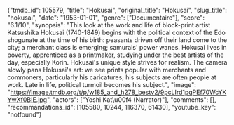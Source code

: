 {"tmdb_id": 105579, "title": "Hokusai", "original_title": "Hokusai", "slug_title": "hokusai", "date": "1953-01-01", "genre": ["Documentaire"], "score": "6.1/10", "synopsis": "This look at the work and life of block-print artist Katsushika Hokusai (1740-1849) begins with the political context of the Edo shogunate at the time of his birth: peasants driven off their land come to the city; a merchant class is emerging; samurais' power wanes. Hokusai lives in poverty, apprenticed as a printmaker, studying under the best artists of the day, especially Korin. Hokusai's unique style strives for realism. The camera slowly pans Hokusai's art: we see prints popular with merchants and commoners, particularly his caricatures; his subjects are often people at work. Late in life, political turmoil becomes his subject.", "image": "https://image.tmdb.org/t/p/w185_and_h278_bestv2/9pcLIrd1pqPEf70WcYKYwXf0BIE.jpg", "actors": ["Yoshi Kat\u00f4 (Narrator)"], "comments": [], "recommandations_id": [105580, 10244, 116370, 61430], "youtube_key": "notfound"}